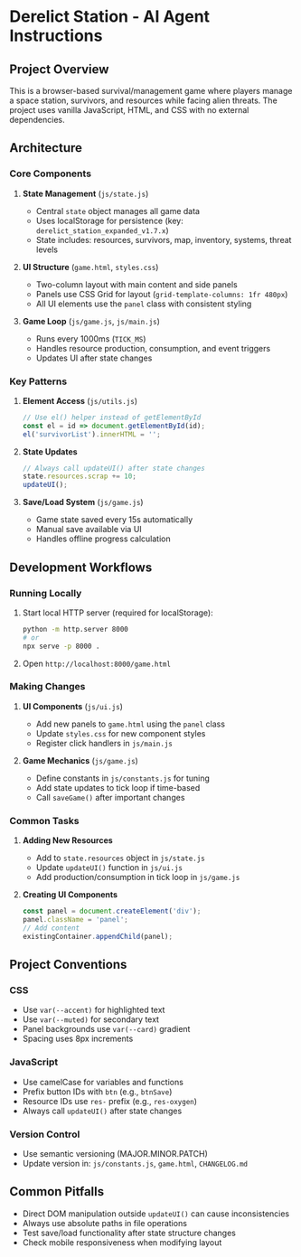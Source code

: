 # Derelict Station - AI Agent Instructions

## Project Overview
This is a browser-based survival/management game where players manage a space station, survivors, and resources while facing alien threats. The project uses vanilla JavaScript, HTML, and CSS with no external dependencies.

## Architecture

### Core Components
1. **State Management** (`js/state.js`)
   - Central `state` object manages all game data
   - Uses localStorage for persistence (key: `derelict_station_expanded_v1.7.x`)
   - State includes: resources, survivors, map, inventory, systems, threat levels

2. **UI Structure** (`game.html`, `styles.css`)
   - Two-column layout with main content and side panels
   - Panels use CSS Grid for layout (`grid-template-columns: 1fr 480px`)
   - All UI elements use the `panel` class with consistent styling

3. **Game Loop** (`js/game.js`, `js/main.js`)
   - Runs every 1000ms (`TICK_MS`)
   - Handles resource production, consumption, and event triggers
   - Updates UI after state changes

### Key Patterns

1. **Element Access** (`js/utils.js`)
   ```javascript
   // Use el() helper instead of getElementById
   const el = id => document.getElementById(id);
   el('survivorList').innerHTML = '';
   ```

2. **State Updates**
   ```javascript
   // Always call updateUI() after state changes
   state.resources.scrap += 10;
   updateUI();
   ```

3. **Save/Load System** (`js/game.js`)
   - Game state saved every 15s automatically
   - Manual save available via UI
   - Handles offline progress calculation

## Development Workflows

### Running Locally
1. Start local HTTP server (required for localStorage):
   ```bash
   python -m http.server 8000
   # or
   npx serve -p 8000 .
   ```
2. Open `http://localhost:8000/game.html`

### Making Changes
1. **UI Components** (`js/ui.js`)
   - Add new panels to `game.html` using the `panel` class
   - Update `styles.css` for new component styles
   - Register click handlers in `js/main.js`

2. **Game Mechanics** (`js/game.js`)
   - Define constants in `js/constants.js` for tuning
   - Add state updates to tick loop if time-based
   - Call `saveGame()` after important changes

### Common Tasks

1. **Adding New Resources**
   - Add to `state.resources` object in `js/state.js`
   - Update `updateUI()` function in `js/ui.js`
   - Add production/consumption in tick loop in `js/game.js`

2. **Creating UI Components**
   ```javascript
   const panel = document.createElement('div');
   panel.className = 'panel';
   // Add content
   existingContainer.appendChild(panel);
   ```

## Project Conventions

### CSS
- Use `var(--accent)` for highlighted text
- Use `var(--muted)` for secondary text
- Panel backgrounds use `var(--card)` gradient
- Spacing uses 8px increments

### JavaScript
- Use camelCase for variables and functions
- Prefix button IDs with `btn` (e.g., `btnSave`)
- Resource IDs use `res-` prefix (e.g., `res-oxygen`)
- Always call `updateUI()` after state changes

### Version Control
- Use semantic versioning (MAJOR.MINOR.PATCH)
- Update version in: `js/constants.js`, `game.html`, `CHANGELOG.md`

## Common Pitfalls
- Direct DOM manipulation outside `updateUI()` can cause inconsistencies
- Always use absolute paths in file operations
- Test save/load functionality after state structure changes
- Check mobile responsiveness when modifying layout